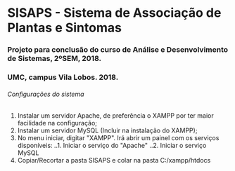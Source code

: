 # SISAPS - Sistema de Associação de Plantas e Sintomas
### Projeto para conclusão do curso de Análise e Desenvolvimento de Sistemas, 2ºSEM, 2018.
### UMC, campus Vila Lobos. 2018.

###### Configurações do sistema

1. Instalar um servidor Apache, de preferência o XAMPP por ter maior facilidade na configuração;
2. Instalar um servidor MySQL (Incluir na instalação do XAMPP);
3. No menu iniciar, digitar "XAMPP". Irá abrir um painel com os serviços disponíveis:
    ..1. Iniciar o serviço do "Apache"
    ..2. Iniciar o serviço MySQL
4. Copiar/Recortar a pasta SISAPS e colar na pasta C:/xampp/htdocs



